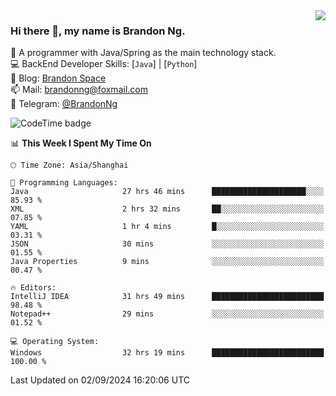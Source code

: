 <img  align="right" src="https://github-readme-stats-brandon0824.vercel.app/api/top-langs/?username=brandon0824&layout=compact">

### Hi there 👋, my name is Brandon Ng.

🌱 A programmer with Java/Spring as the main technology stack.  
💻 BackEnd Developer Skills: [`Java`] | [`Python`]  
📝 Blog: [Brandon Space](https://brandonng.tech)  
📫 Mail: brandonng@foxmail.com  
📰 Telegram: [@BrandonNg](https://t.me/BrandonNg24)  

![CodeTime badge](https://img.shields.io/endpoint?style=flat-square&url=https%3A%2F%2Fapi.codetime.dev%2Fshield%3Fid%3D128%26project%3D%26in%3D604800000)

<!--START_SECTION:waka-->
📊 **This Week I Spent My Time On** 

```text
🕑︎ Time Zone: Asia/Shanghai

💬 Programming Languages: 
Java                     27 hrs 46 mins      █████████████████████░░░░   85.93 % 
XML                      2 hrs 32 mins       ██░░░░░░░░░░░░░░░░░░░░░░░   07.85 % 
YAML                     1 hr 4 mins         █░░░░░░░░░░░░░░░░░░░░░░░░   03.31 % 
JSON                     30 mins             ░░░░░░░░░░░░░░░░░░░░░░░░░   01.55 % 
Java Properties          9 mins              ░░░░░░░░░░░░░░░░░░░░░░░░░   00.47 % 

🔥 Editors: 
IntelliJ IDEA            31 hrs 49 mins      █████████████████████████   98.48 % 
Notepad++                29 mins             ░░░░░░░░░░░░░░░░░░░░░░░░░   01.52 % 

💻 Operating System: 
Windows                  32 hrs 19 mins      █████████████████████████   100.00 % 
```


 Last Updated on 02/09/2024 16:20:06 UTC
<!--END_SECTION:waka-->
